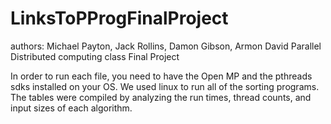 # LinksToPProgFinalProject
authors: Michael Payton, Jack Rollins, Damon Gibson, Armon David
Parallel Distributed computing class
Final Project

In order to run each file, you need to have the Open MP and the pthreads sdks installed on your OS. We used linux to run all of the sorting programs. 
The tables were compiled by analyzing the run times, thread counts, and input sizes of each algorithm.

